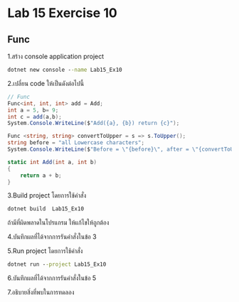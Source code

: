 # Lab 15 Exercise 10

## Func

1.สร้าง console application project

```cmd
dotnet new console --name Lab15_Ex10
```

2.เปลี่ยน code ให้เป็นดังต่อไปนี้

```cs
// Func
Func<int, int, int> add = Add;
int a = 5, b= 9;
int c = add(a,b);
System.Console.WriteLine($"Add({a}, {b}) return {c}");

Func <string, string> convertToUpper = s => s.ToUpper();
string before = "all Lowercase characters";
System.Console.WriteLine($"Before = \"{before}\", after = \"{convertToUpper(before)}\"");

static int Add(int a, int b)
{
    return a + b;
}
```

3.Build project โดยการใช้คำสั่ง

```cmd
dotnet build  Lab15_Ex10
```

ถ้ามีที่ผิดพลาดในโปรแกรม ให้แก้ไขให้ถูกต้อง

4.บันทึกผลที่ได้จากการรันคำสั่งในข้อ 3

5.Run project โดยการใช้คำสั่ง

```cmd
dotnet run --project Lab15_Ex10
```

6.บันทึกผลที่ได้จากการรันคำสั่งในข้อ 5

7.อธิบายสิ่งที่พบในการทดลอง
